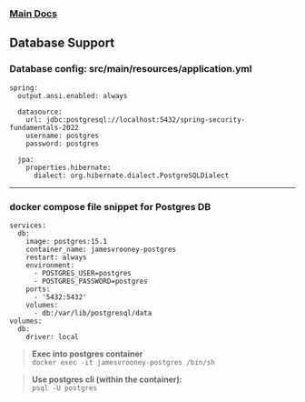 ### [Main Docs](../README.md)

## Database Support
### Database config: src/main/resources/application.yml
```
spring:
  output.ansi.enabled: always

  datasource:
    url: jdbc:postgresql://localhost:5432/spring-security-fundamentals-2022
    username: postgres
    password: postgres

  jpa:
    properties.hibernate:
      dialect: org.hibernate.dialect.PostgreSQLDialect
```

---

### docker compose file snippet for Postgres DB
```
services:
  db:
    image: postgres:15.1
    container_name: jamesvrooney-postgres
    restart: always
    environment:
      - POSTGRES_USER=postgres
      - POSTGRES_PASSWORD=postgres
    ports:
      - '5432:5432'
    volumes:
      - db:/var/lib/postgresql/data
volumes:
  db:
    driver: local
```

>**Exec into postgres container**  
`docker exec -it jamesvrooney-postgres /bin/sh`

>**Use postgres cli (within the container):**  
`psql -U postgres`
